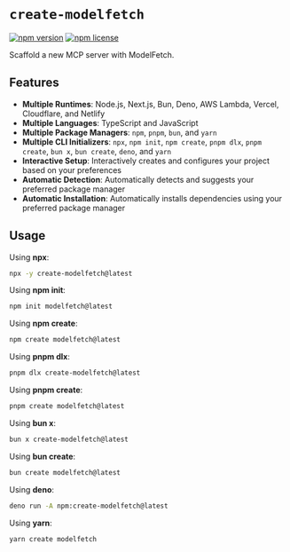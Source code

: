 # `create-modelfetch`

[![npm version](https://img.shields.io/npm/v/create-modelfetch.svg)](https://www.npmjs.com/package/create-modelfetch)
[![npm license](https://img.shields.io/npm/l/create-modelfetch.svg)](https://www.npmjs.com/package/create-modelfetch)

Scaffold a new MCP server with ModelFetch.

## Features

- **Multiple Runtimes**: Node.js, Next.js, Bun, Deno, AWS Lambda, Vercel, Cloudflare, and Netlify
- **Multiple Languages**: TypeScript and JavaScript
- **Multiple Package Managers**: `npm`, `pnpm`, `bun`, and `yarn`
- **Multiple CLI Initializers**: `npx`, `npm init`, `npm create`, `pnpm dlx`, `pnpm create`, `bun x`, `bun create`, `deno`, and `yarn`
- **Interactive Setup**: Interactively creates and configures your project based on your preferences
- **Automatic Detection**: Automatically detects and suggests your preferred package manager
- **Automatic Installation**: Automatically installs dependencies using your preferred package manager

## Usage

Using **npx**:

```bash
npx -y create-modelfetch@latest
```

Using **npm init**:

```bash
npm init modelfetch@latest
```

Using **npm create**:

```bash
npm create modelfetch@latest
```

Using **pnpm dlx**:

```bash
pnpm dlx create-modelfetch@latest
```

Using **pnpm create**:

```bash
pnpm create modelfetch@latest
```

Using **bun x**:

```bash
bun x create-modelfetch@latest
```

Using **bun create**:

```bash
bun create modelfetch@latest
```

Using **deno**:

```bash
deno run -A npm:create-modelfetch@latest
```

Using **yarn**:

```bash
yarn create modelfetch
```
